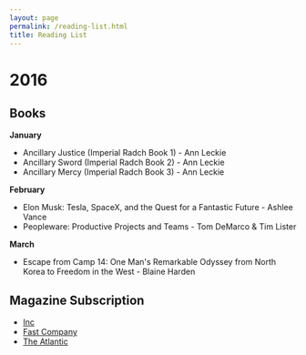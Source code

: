 ```yaml
---
layout: page
permalink: /reading-list.html
title: Reading List
---
```



# 2016

## Books

__January__

- Ancillary Justice (Imperial Radch Book 1) - Ann Leckie
- Ancillary Sword (Imperial Radch Book 2) - Ann Leckie
- Ancillary Mercy (Imperial Radch Book 3) - Ann Leckie

__February__

- Elon Musk: Tesla, SpaceX, and the Quest for a Fantastic Future - Ashlee Vance
- Peopleware: Productive Projects and Teams - Tom DeMarco & Tim Lister

__March__

- Escape from Camp 14: One Man's Remarkable Odyssey from North Korea to Freedom in the West - Blaine Harden

## Magazine Subscription
- [Inc](http://www.inc.com/)
- [Fast Company](http://www.fastcompany.com/)
- [The Atlantic](http://www.theatlantic.com/)
